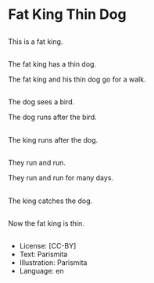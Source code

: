 # Fat King Thin Dog

##
This is a fat king.

##
The fat king has a thin dog.

The fat king and his thin dog go for a walk.

##
The dog sees a bird.

The dog runs after the bird.

##
The king runs after the dog.

##
They run and run.

They run and run for many days.

##
The king catches the dog.

##
Now the fat king is thin.

##
* License: [CC-BY]
* Text: Parismita
* Illustration: Parismita
* Language: en
